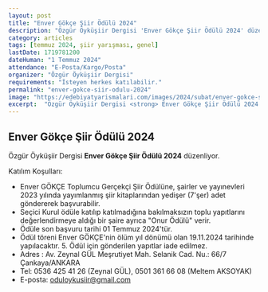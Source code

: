 ```yaml
---
layout: post
title: "Enver Gökçe Şiir Ödülü 2024"
description: "Özgür Öyküşiir Dergisi 'Enver Gökçe Şiir Ödülü 2024' düzenliyor."
category: articles
tags: [temmuz 2024, şiir yarışması, genel]
lastDate: 1719781200
dateHuman: "1 Temmuz 2024"
attendance: "E-Posta/Kargo/Posta"
organizer: "Özgür Öyküşiir Dergisi"
requirements: "İsteyen herkes katılabilir."
permalink: "enver-gokce-siir-odulu-2024"
image: "https://edebiyatyarismalari.com/images/2024/subat/enver-gokce-siir-odulu-2024.jpg"
excerpt:  "Özgür Öyküşiir Dergisi <strong> Enver Gökçe Şiir Ödülü 2024 </strong> düzenliyor."
---
```


## Enver Gökçe Şiir Ödülü 2024
Özgür Öyküşiir Dergisi **Enver Gökçe Şiir Ödülü 2024** düzenliyor.  

Katılım Koşulları:
- Enver GÖKÇE Toplumcu Gerçekçi Şiir Ödülüne, şairler ve yayınevleri 2023 yılında yayımlanmış şiir kitaplarından yedişer (7'şer) adet göndererek başvurabilir.
- Seçici Kurul ödüle katılıp katılmadığına bakılmaksızın toplu yapıtlarını değerlendirmeye aldığı bir şaire ayrıca "Onur Ödülü" verir.
- Ödüle son başvuru tarihi 01 Temmuz 2024'tür.
- Ödül töreni Enver GÖKÇE'nin ölüm yıl dönümü olan 19.11.2024 tarihinde yapılacaktır. 5. Ödül için gönderilen yapıtlar iade edilmez.
- Adres : Av. Zeynal GÜL Meşrutiyet Mah. Selanik Cad. Nu.: 66/7 Çankaya/ANKARA 
- Tel: 0536 425 41 26 (Zeynal GÜL), 0501 361 66 08 (Meltem AKSOYAK)
- E-posta: oduloykusiir@gmail.com